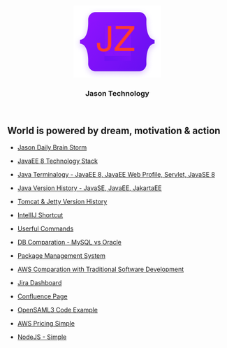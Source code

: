<p align="center">
  <a href="https://github.com/JasonZ-Git/JasonTechnology">
    <img src="git-books/images/JZ.png" alt="JasonZ logo" width="200" height="165">
  </a>
</p>

<h3 align="center">Jason Technology</h3>
<br>

## World is powered by dream, motivation & action

- [Jason Daily Brain Storm](./git-books/Daily_Thinking.md)

- [JavaEE 8 Technology Stack](./git-books/JavaEE_8.md)

- [Java Terminalogy - JavaEE 8, JavaEE Web Profile, Servlet, JavaSE 8](./git-books/JavaEE8_JavaSE8_Servlet_Full.md)

- [Java Version History - JavaSE, JavaEE, JakartaEE](./git-books/Java_Version_History_SE_EE.md)

- [Tomcat & Jetty Version History](./git-books/Tomcat_Jetty_version.md)

- [IntellIJ Shortcut](./git-books/IntelliJ_Shortcut.md)

- [Userful Commands](./git-books/Useful_Command.md)

- [DB Comparation - MySQL vs Oracle](./git-books/MySQL_Oracle_Comparation.md)

- [Package Management System](./git-books/Package_Management_System.md)

- [AWS Comparation with Traditional Software Development](./git-books/Cloud_Technology_Comparation.md)

- [Jira Dashboard](https://jasonz.atlassian.net/secure/Dashboard.jspa?selectPageId=10001#)

- [Confluence Page](https://jasonz.atlassian.net/wiki/spaces/JT/overview)

- [OpenSAML3 Code Example](./git-books/OpenSAML3.md)

- [AWS Pricing Simple](./git-books/AWS_Pricing_Simple.md)

- [NodeJS - Simple](./git-books/NodeJS_Simple.md)
